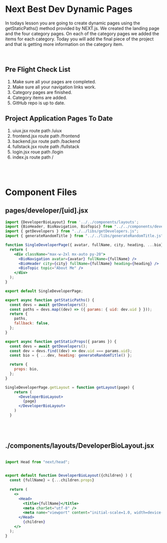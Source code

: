 #  Next Best Dev Dynamic Pages
In todays lesson you are going to create dynamic pages using the getStaticPaths() method provided by NEXT.js. We created the landing page and the four category pages. On each of the category pages we added the items for each category. Today you will add the final piece of the project and that is getting more information on the category item.

 <br/>
 

## __Pre Flight Check List__
1. Make sure all your pages are completed.
2. Make sure all your navigation links work.
3. Category pages are finished.
4. Category items are added.
5. GitHub repo is up to date.
   

## Project Application Pages To Date
1. uiux.jsx route path /uiux
2. frontend.jsx route path /frontend
3. backend.jsx route path /backend
4. fullstack.jsx route path /fullstack
5. login.jsx roue path /login
6. index.js route path  /

 <br/>
  <br/>
 

# Component Files

## __pages/developer/[uid].jsx__

```jsx
import {DeveloperBioLayout} from '../../components/layouts';
import {BioHeader, BioNavigation, BioTopic} from "../../components/developer-bio";
import { getDevelopers } from "../../libs/getDevelopers.js";
import { generateRandomTitle } from "../../libs/generateRandomTitle.js";

function SingleDeveloperPage({ avatar, fullName, city, heading, ...bio}) {
  return (
    <div className="max-w-2xl mx-auto py-20">
      <BioNavigation avatar={avatar} fullName={fullName} />
      <BioHeader city={city} fullName={fullName} heading={heading} />
      <BioTopic topic="About Me" />
    </div>
  );
}

export default SingleDeveloperPage;

export async function getStaticPaths() {
  const devs = await getDevelopers();
  const paths = devs.map((dev) => ({ params: { uid: dev.uid } }));
  return {
    paths,
    fallback: false,
  };
}

export async function getStaticProps({ params }) {
  const devs = await getDevelopers();
  const dev = devs.find((dev) => dev.uid === params.uid);
  const bio = { ...dev, heading: generateRandomTitle() };

  return {
    props: bio,
  };
}

SingleDeveloperPage.getLayout = function getLayout(page) {
    return (
      <DeveloperBioLayout>
        {page} 
      </DeveloperBioLayout>
    )
  }

```
<br/>
<br/>

## __./components/layouts/DeveloperBioLayout.jsx__
```jsx
 
import Head from "next/head";
 

export default function DeveloperBioLayout({children} ) {
  const {fullName} = {...children.props}
 
  return (
    <>
      <Head>
        <title>{fullName}</title>
        <meta charSet="utf-8" />
        <meta name="viewport" content="initial-scale=1.0, width=device-width" />
      </Head>
        {children}            
    </>
  );
}

  ```
 
 